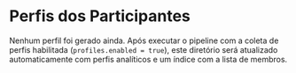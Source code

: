 # Perfis dos Participantes

Nenhum perfil foi gerado ainda. Após executar o pipeline com a coleta de perfis
habilitada (`profiles.enabled = true`), este diretório será atualizado
automaticamente com perfis analíticos e um índice com a lista de membros.
